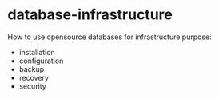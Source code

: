 # database-infrastructure
How to use opensource databases for infrastructure purpose:
- installation
- configuration
- backup
- recovery
- security
